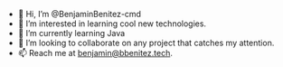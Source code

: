 - 👋 Hi, I’m @BenjaminBenitez-cmd
- 👀 I’m interested in learning cool new technologies.
- 🌱 I’m currently learning Java
- 💞️ I’m looking to collaborate on any project that catches my attention.
- 📫 Reach me at benjamin@bbenitez.tech.

